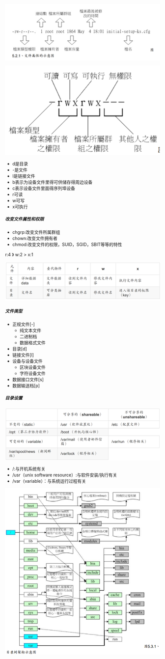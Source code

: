 ![](../images/Snipaste_2020-09-18_00-17-15.png)

![](../images/Snipaste_2020-09-18_00-18-08.png)

- d是目录
- -是文件
- I是链接文件
- b表示为设备文件里得可供储存得周边设备
- c表示设备文件里面得序列埠设备
- r可读
- w可写
- x可执行

##### 改变文件属性和权限

- chgrp:改变文件所属群组
- chown:改变文件拥有者
- chmod:改变文件的权限，SUID，SGID，SBIT等等的特性

r:4 》 w:2 > x:1

![](../images/Snipaste_2020-09-21_00-12-46.png)

##### 文件类型

- 正规文件[-]
  - 纯文本文件
  - 二进制档
  - 数据格式文件
- 目录[d]
- 链接文件[l]
- 设备与设备文件
  - 区块设备文件
  - 字符设备文件
- 数据接口文件[s]
- 数据输送档[p]

##### 目录设置

![](../images/Snipaste_2020-09-21_00-31-51.png)

- /:与开机系统有关
- /usr（unix software resource）:与软件安装/执行有关
- /var（variable）：与系统运行过程有关

![](../images/Snipaste_2020-09-21_00-56-37.png)

